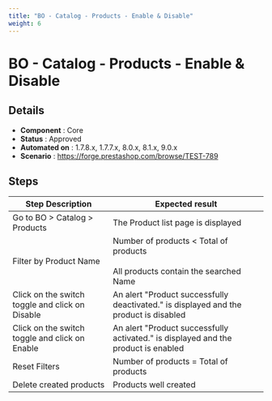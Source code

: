 ```yaml
---
title: "BO - Catalog - Products - Enable & Disable"
weight: 6
---
```


# BO - Catalog - Products - Enable & Disable
## Details
* **Component** : Core
* **Status** : Approved
* **Automated on** : 1.7.8.x, 1.7.7.x, 8.0.x, 8.1.x, 9.0.x
* **Scenario** : https://forge.prestashop.com/browse/TEST-789

## Steps
| Step Description | Expected result |
| ----- | ----- |
| Go to BO > Catalog > Products | The Product list page is displayed |
| Filter by Product Name | Number of products < Total of products<br><br>All products contain the searched Name |
| Click on the switch toggle and click on Disable | An alert "Product successfully deactivated." is displayed and the product is disabled |
| Click on the switch toggle and click on Enable | An alert "Product successfully activated." is displayed and the product is enabled |
| Reset Filters | Number of products = Total of products |
| Delete created products | Products well created |

